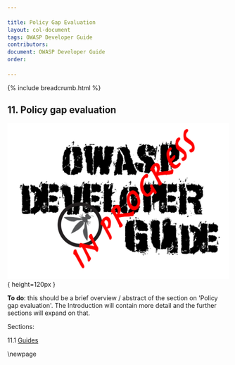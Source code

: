 ```yaml
---

title: Policy Gap Evaluation
layout: col-document
tags: OWASP Developer Guide
contributors:
document: OWASP Developer Guide
order:

---
```


{% include breadcrumb.html %}

## 11. Policy gap evaluation

![Developer Guide](../assets/images/dg_wip.png){ height=120px }

**To do**: this should be a brief overview / abstract of the section on 'Policy gap evaluation'.
The Introduction will contain more detail and the further sections will expand on that.

Sections:

11.1 [Guides](#policy-gap-evaluation-guides)  

\newpage

